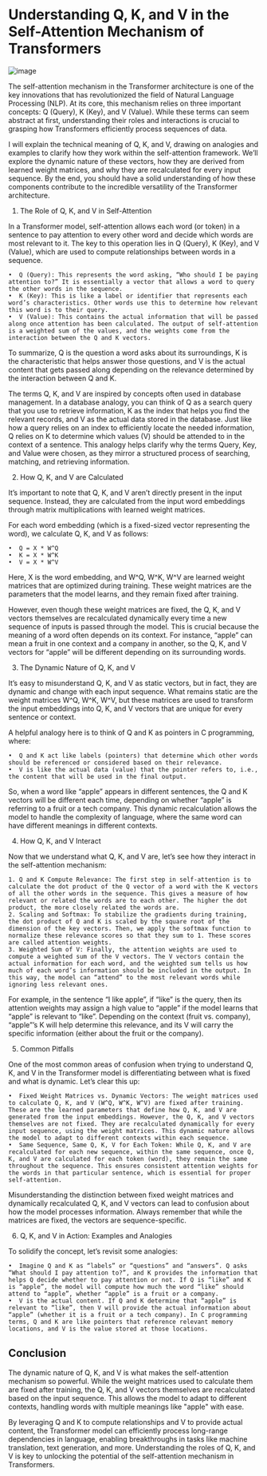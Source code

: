 # Understanding Q, K, and V in the Self-Attention Mechanism of Transformers

![image](images/016-1.png)  

The self-attention mechanism in the Transformer architecture is one of the key innovations that has revolutionized the field of Natural Language Processing (NLP). At its core, this mechanism relies on three important concepts: Q (Query), K (Key), and V (Value). While these terms can seem abstract at first, understanding their roles and interactions is crucial to grasping how Transformers efficiently process sequences of data.

I will explain the technical meaning of Q, K, and V, drawing on analogies and examples to clarify how they work within the self-attention framework. We’ll explore the dynamic nature of these vectors, how they are derived from learned weight matrices, and why they are recalculated for every input sequence. By the end, you should have a solid understanding of how these components contribute to the incredible versatility of the Transformer architecture.

1. The Role of Q, K, and V in Self-Attention

In a Transformer model, self-attention allows each word (or token) in a sentence to pay attention to every other word and decide which words are most relevant to it. The key to this operation lies in Q (Query), K (Key), and V (Value), which are used to compute relationships between words in a sequence.

    •  Q (Query): This represents the word asking, “Who should I be paying attention to?” It is essentially a vector that allows a word to query the other words in the sequence.
    •  K (Key): This is like a label or identifier that represents each word’s characteristics. Other words use this to determine how relevant this word is to their query.
    •  V (Value): This contains the actual information that will be passed along once attention has been calculated. The output of self-attention is a weighted sum of the values, and the weights come from the interaction between the Q and K vectors.

To summarize, Q is the question a word asks about its surroundings, K is the characteristic that helps answer those questions, and V is the actual content that gets passed along depending on the relevance determined by the interaction between Q and K.

The terms Q, K, and V are inspired by concepts often used in database management. In a database analogy, you can think of Q as a search query that you use to retrieve information, K as the index that helps you find the relevant records, and V as the actual data stored in the database. Just like how a query relies on an index to efficiently locate the needed information, Q relies on K to determine which values (V) should be attended to in the context of a sentence. This analogy helps clarify why the terms Query, Key, and Value were chosen, as they mirror a structured process of searching, matching, and retrieving information.

2. How Q, K, and V are Calculated

It’s important to note that Q, K, and V aren’t directly present in the input sequence. Instead, they are calculated from the input word embeddings through matrix multiplications with learned weight matrices.

For each word embedding (which is a fixed-sized vector representing the word), we calculate Q, K, and V as follows:

    •  Q = X * W^Q
    •  K = X * W^K
    •  V = X * W^V

Here, X is the word embedding, and W^Q, W^K, W^V are learned weight matrices that are optimized during training. These weight matrices are the parameters that the model learns, and they remain fixed after training.

However, even though these weight matrices are fixed, the Q, K, and V vectors themselves are recalculated dynamically every time a new sequence of inputs is passed through the model. This is crucial because the meaning of a word often depends on its context. For instance, “apple” can mean a fruit in one context and a company in another, so the Q, K, and V vectors for “apple” will be different depending on its surrounding words.

3. The Dynamic Nature of Q, K, and V

It’s easy to misunderstand Q, K, and V as static vectors, but in fact, they are dynamic and change with each input sequence. What remains static are the weight matrices W^Q, W^K, W^V, but these matrices are used to transform the input embeddings into Q, K, and V vectors that are unique for every sentence or context.

A helpful analogy here is to think of Q and K as pointers in C programming, where:

    •  Q and K act like labels (pointers) that determine which other words should be referenced or considered based on their relevance.
    •  V is like the actual data (value) that the pointer refers to, i.e., the content that will be used in the final output.

So, when a word like “apple” appears in different sentences, the Q and K vectors will be different each time, depending on whether “apple” is referring to a fruit or a tech company. This dynamic recalculation allows the model to handle the complexity of language, where the same word can have different meanings in different contexts.

4. How Q, K, and V Interact

Now that we understand what Q, K, and V are, let’s see how they interact in the self-attention mechanism:

    1. Q and K Compute Relevance: The first step in self-attention is to calculate the dot product of the Q vector of a word with the K vectors of all the other words in the sequence. This gives a measure of how relevant or related the words are to each other. The higher the dot product, the more closely related the words are.
    2. Scaling and Softmax: To stabilize the gradients during training, the dot product of Q and K is scaled by the square root of the dimension of the key vectors. Then, we apply the softmax function to normalize these relevance scores so that they sum to 1. These scores are called attention weights.
    3. Weighted Sum of V: Finally, the attention weights are used to compute a weighted sum of the V vectors. The V vectors contain the actual information for each word, and the weighted sum tells us how much of each word’s information should be included in the output. In this way, the model can “attend” to the most relevant words while ignoring less relevant ones.

For example, in the sentence “I like apple”, if “like” is the query, then its attention weights may assign a high value to “apple” if the model learns that “apple” is relevant to “like”. Depending on the context (fruit vs. company), “apple”’s K will help determine this relevance, and its V will carry the specific information (either about the fruit or the company).

5. Common Pitfalls

One of the most common areas of confusion when trying to understand Q, K, and V in the Transformer model is differentiating between what is fixed and what is dynamic. Let’s clear this up:

    •  Fixed Weight Matrices vs. Dynamic Vectors: The weight matrices used to calculate Q, K, and V (W^Q, W^K, W^V) are fixed after training. These are the learned parameters that define how Q, K, and V are generated from the input embeddings. However, the Q, K, and V vectors themselves are not fixed. They are recalculated dynamically for every input sequence, using the weight matrices. This dynamic nature allows the model to adapt to different contexts within each sequence.
    •  Same Sequence, Same Q, K, V for Each Token: While Q, K, and V are recalculated for each new sequence, within the same sequence, once Q, K, and V are calculated for each token (word), they remain the same throughout the sequence. This ensures consistent attention weights for the words in that particular sentence, which is essential for proper self-attention.

Misunderstanding the distinction between fixed weight matrices and dynamically recalculated Q, K, and V vectors can lead to confusion about how the model processes information. Always remember that while the matrices are fixed, the vectors are sequence-specific.

6. Q, K, and V in Action: Examples and Analogies

To solidify the concept, let’s revisit some analogies:

    •  Imagine Q and K as “labels” or “questions” and “answers”. Q asks “What should I pay attention to?”, and K provides the information that helps Q decide whether to pay attention or not. If Q is “like” and K is “apple”, the model will compute how much the word “like” should attend to “apple”, whether “apple” is a fruit or a company.
    •  V is the actual content. If Q and K determine that “apple” is relevant to “like”, then V will provide the actual information about “apple” (whether it is a fruit or a tech company). In C programming terms, Q and K are like pointers that reference relevant memory locations, and V is the value stored at those locations.

## Conclusion

The dynamic nature of Q, K, and V is what makes the self-attention mechanism so powerful. While the weight matrices used to calculate them are fixed after training, the Q, K, and V vectors themselves are recalculated based on the input sequence. This allows the model to adapt to different contexts, handling words with multiple meanings like "apple" with ease.

By leveraging Q and K to compute relationships and V to provide actual content, the Transformer model can efficiently process long-range dependencies in language, enabling breakthroughs in tasks like machine translation, text generation, and more. Understanding the roles of Q, K, and V is key to unlocking the potential of the self-attention mechanism in Transformers.